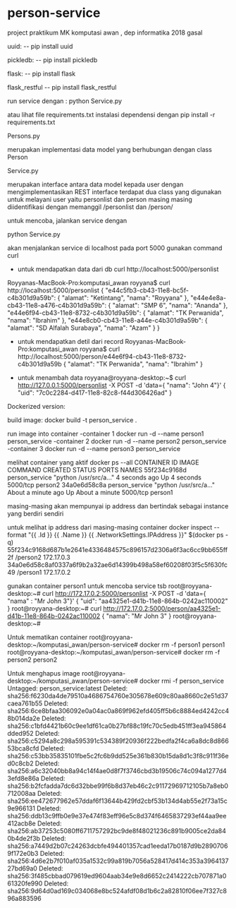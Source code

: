 # person-service
project praktikum MK komputasi awan , dep informatika 2018 gasal

uuid:
-- pip install uuid

pickledb:
-- pip install pickledb

flask:
-- pip install flask

flask_restful
-- pip install flask_restful

run service dengan :
python Service.py


atau lihat file requirements.txt
instalasi dependensi dengan pip install -r requirements.txt


Persons.py

merupakan implementasi data model yang berhubungan dengan class Person

Service.py

merupakan interface antara data model kepada user dengan mengimplementasikan REST interface
terdapat dua class yang digunakan untuk melayani user yaitu personlist dan person
masing masing diidentifikasi dengan memanggil /personlist dan /person/<id>


untuk mencoba, jalankan service dengan 

python Service.py

akan menjalankan service di localhost pada port 5000
gunakan command curl

- untuk mendapatkan data dari db
curl http://localhost:5000/personlist

Royyanas-MacBook-Pro:komputasi_awan royyana$ curl http://localhost:5000/personlist
{
    "e44c5fb3-cb43-11e8-bc5f-c4b301d9a59b": {
        "alamat": "Ketintang",
        "nama": "Royyana"
    },
    "e44e4e8a-cb43-11e8-a476-c4b301d9a59b": {
        "alamat": "SMP 6",
        "nama": "Ananda"
    },
    "e44e6f94-cb43-11e8-8732-c4b301d9a59b": {
        "alamat": "TK Perwanida",
        "nama": "Ibrahim"
    },
    "e44e8cb0-cb43-11e8-a44e-c4b301d9a59b": {
        "alamat": "SD Alfalah Surabaya",
        "nama": "Azam"
    }
}

- untuk mendapatkan detil dari record
Royyanas-MacBook-Pro:komputasi_awan royyana$ curl http://localhost:5000/person/e44e6f94-cb43-11e8-8732-c4b301d9a59b
{
    "alamat": "TK Perwanida",
    "nama": "Ibrahim"
}


- untuk menambah data 
royyana@royyana-desktop:~$ curl  http://127.0.0.1:5000/personlist -X POST -d 'data={ "nama": "John 4"}'
{
    "uid": "7c0c2284-d417-11e8-82c8-f44d306426ad"
}


Dockerized version:

build image:
docker build -t person_service .

run image into container
-container 1
docker run -d --name person1 person_service
-container 2
docker run -d --name person2 person_service
-container 3
docker run -d --name person3 person_service



melihat container yang aktif
docker ps --all
CONTAINER ID        IMAGE               COMMAND                  CREATED              STATUS              PORTS               NAMES
55f234c9168d        person_service      "python /usr/src/a..."   4 seconds ago        Up 4 seconds        5000/tcp            person2
34a0e6d58c8a        person_service      "python /usr/src/a..."   About a minute ago   Up About a minute   5000/tcp            person1


masing-masing akan mempunyai ip address dan bertindak sebagai instance yang berdiri sendiri

untuk melihat ip address dari masing-masing container
 docker inspect --format "{{ .Id }} {{ .Name }} {{ .NetworkSettings.IPAddress }}" $(docker ps  -q)
55f234c9168d687b1e2641e4336484575c896157d2306a6f3ac6cc9bb655ff2f /person2 172.17.0.3
34a0e6d58c8af0337a6f9b2a32ae6d14399b498a58ef60208f03f5c5f630fc49 /person1 172.17.0.2

gunakan container person1 untuk mencoba service tsb
root@royyana-desktop:~# curl  http://172.17.0.2:5000/personlist -X POST -d 'data={ "nama" : "Mr John 3"}'
{
    "uid": "aa4325e1-d41b-11e8-864b-0242ac110002"
}
root@royyana-desktop:~# curl  http://172.17.0.2:5000/person/aa4325e1-d41b-11e8-864b-0242ac110002
{
    "nama": "Mr John 3"
}
root@royyana-desktop:~#


Untuk mematikan container
root@royyana-desktop:~/komputasi_awan/person-service# docker rm -f person1
person1
root@royyana-desktop:~/komputasi_awan/person-service# docker rm -f person2
person2



Untuk menghapus image 
root@royyana-desktop:~/komputasi_awan/person-service# docker rmi -f person_service
Untagged: person_service:latest
Deleted: sha256:f6230da4de79510a4686754760e305678e609c80aa8660c2e51d37caea761b55
Deleted: sha256:6ce8bfaa306092e0a04ac0a869f962efd405ff5b6c8884ed4242cc48b014da2e
Deleted: sha256:c1bfd4421b60c9ee1df61ca0b27bf88c19fc70c5edb451ff3ea945864dded952
Deleted: sha256:c5294a8c298a595391c534389f20936f222bedfa2f4ca6a8dc8d86653bca8cfd
Deleted: sha256:c53bb35835101fbe5c2fc6b9dd525e361b830b15da8d1c3f8c911f36ed0c8cb2
Deleted: sha256:a6c32040bb8a94c14f4ae0d8f7f3746cbd3b19506c74c094a1277d43efd8e86a
Deleted: sha256:b2fcfadda7dc6d32bbe99f6b8d37eb46c2c91172969712105b7a8eb0712008aa
Deleted: sha256:ee472677962e57ddaf6f13644b429fd2cbf53b134d4ab55e2f73a15c9e966131
Deleted: sha256:ddb13c9ffb0e9e37e474f83eff96e5c8d374f6465837293ef44aa9ee412acb8e
Deleted: sha256:ab37253c5080ff6711757292bc9de8f48021236c891b9005ce2da840b4de2f3b
Deleted: sha256:a7449d2b07c24263dcbfe494401357cad1eeda17b0187d9b28907069f172e0b3
Deleted: sha256:4d6e2b7f010af035a1532c99a819b7056a528417d414c353a396413727bd69a0
Deleted: sha256:3f485cbbad079619ed9604aab34e9e8d6652c2414222cb707871a061320fe990
Deleted: sha256:9d64d0ad169c034068e8bc524afdf08d1b6c2a82810f06ee7f327c896a883596
